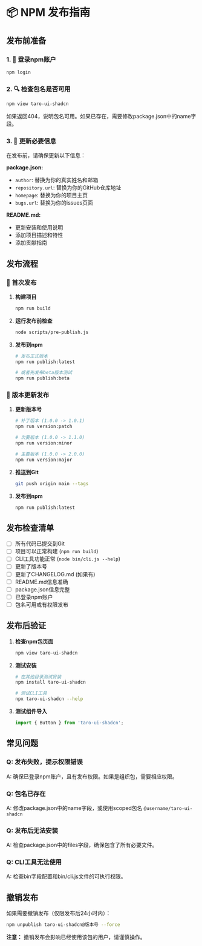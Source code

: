 # 📦 NPM 发布指南

## 发布前准备

### 1. 🔐 登录npm账户
```bash
npm login
```

### 2. 🔍 检查包名是否可用
```bash
npm view taro-ui-shadcn
```
如果返回404，说明包名可用。如果已存在，需要修改package.json中的name字段。

### 3. 📝 更新必要信息
在发布前，请确保更新以下信息：

**package.json:**
- `author`: 替换为你的真实姓名和邮箱
- `repository.url`: 替换为你的GitHub仓库地址
- `homepage`: 替换为你的项目主页
- `bugs.url`: 替换为你的issues页面

**README.md:**
- 更新安装和使用说明
- 添加项目描述和特性
- 添加贡献指南

## 发布流程

### 🚀 首次发布

1. **构建项目**
   ```bash
   npm run build
   ```

2. **运行发布前检查**
   ```bash
   node scripts/pre-publish.js
   ```

3. **发布到npm**
   ```bash
   # 发布正式版本
   npm run publish:latest
   
   # 或者先发布beta版本测试
   npm run publish:beta
   ```

### 🔄 版本更新发布

1. **更新版本号**
   ```bash
   # 补丁版本 (1.0.0 -> 1.0.1)
   npm run version:patch
   
   # 次要版本 (1.0.0 -> 1.1.0)
   npm run version:minor
   
   # 主要版本 (1.0.0 -> 2.0.0)
   npm run version:major
   ```

2. **推送到Git**
   ```bash
   git push origin main --tags
   ```

3. **发布到npm**
   ```bash
   npm run publish:latest
   ```

## 发布检查清单

- [ ] 所有代码已提交到Git
- [ ] 项目可以正常构建 (`npm run build`)
- [ ] CLI工具功能正常 (`node bin/cli.js --help`)
- [ ] 更新了版本号
- [ ] 更新了CHANGELOG.md (如果有)
- [ ] README.md信息准确
- [ ] package.json信息完整
- [ ] 已登录npm账户
- [ ] 包名可用或有权限发布

## 发布后验证

1. **检查npm包页面**
   ```bash
   npm view taro-ui-shadcn
   ```

2. **测试安装**
   ```bash
   # 在其他目录测试安装
   npm install taro-ui-shadcn
   
   # 测试CLI工具
   npx taro-ui-shadcn --help
   ```

3. **测试组件导入**
   ```javascript
   import { Button } from 'taro-ui-shadcn';
   ```

## 常见问题

### Q: 发布失败，提示权限错误
A: 确保已登录npm账户，且有发布权限。如果是组织包，需要相应权限。

### Q: 包名已存在
A: 修改package.json中的name字段，或使用scoped包名 `@username/taro-ui-shadcn`

### Q: 发布后无法安装
A: 检查package.json中的files字段，确保包含了所有必要文件。

### Q: CLI工具无法使用
A: 检查bin字段配置和bin/cli.js文件的可执行权限。

## 撤销发布

如果需要撤销发布（仅限发布后24小时内）：
```bash
npm unpublish taro-ui-shadcn@版本号 --force
```

**注意：** 撤销发布会影响已经使用该包的用户，请谨慎操作。
